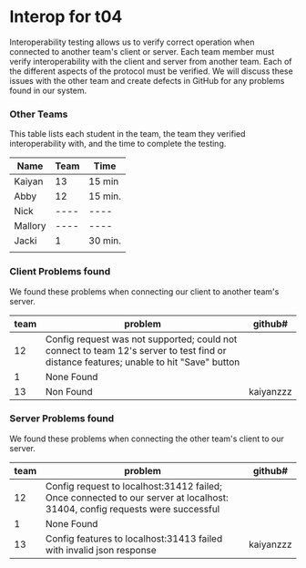 # Interop for t04

Interoperability testing allows us to verify correct operation when connected to another team's client or server.
Each team member must verify interoperability with the client and server from another team.
Each of the different aspects of the protocol must be verified.
We will discuss these issues with the other team and create defects in GitHub for any problems found in our system.
 
### Other Teams

This table lists each student in the team, the team they verified interoperability with, and the time to complete the testing.

| Name | Team | Time |
| ---- | ---- | ---- |
| Kaiyan | 13 | 15 min |
| Abby | 12 | 15 min. |
| Nick | ---- | ---- |
| Mallory | ---- | ---- |
| Jacki | 1 | 30 min. |
|  |  | |


### Client Problems found

We found these problems when connecting our client to another team's server.

| team | problem | github# |
| ---- | ---- | ---- |
| 12 | Config request was not supported; could not connect to team 12's server to test find or distance features; unable to hit "Save" button | |
| 1 | None Found | |
| 13| Non Found | kaiyanzzz |


### Server Problems found

We found these problems when connecting the other team's client to our server.

| team |  problem | github# |
| ---- | ---- | ---- |
| 12 | Config request to localhost:31412 failed; Once connected to our server at localhost: 31404, config requests were successful | |
| 1 | None Found | |
| 13 | Config features to localhost:31413 failed with invalid json response | kaiyanzzz |
